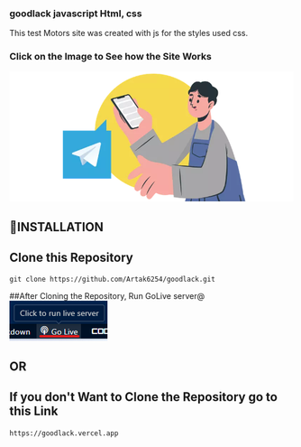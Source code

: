 ### goodlack javascript Html, css
This test Motors site was created with js for the styles used css.<br/>

### Click on the Image to See how the Site Works
[![Watch the video](https://github.com/Artak6254/goodlack/blob/master/images/slider/slide1.png)](https://www.loom.com/share/06acfc69bd334465ae7a247e6103b473?sid=846c4088-ddb3-4d9f-ac25-c5f6cf5a9619)


## 📝INSTALLATION
## Clone this Repository

```
git clone https://github.com/Artak6254/goodlack.git
```
##After Cloning the Repository, Run GoLive server@
![Alt text](https://github.com/Artak6254/goodlack/blob/master/images/vs.png) 

## OR

## If you don't Want to Clone the Repository go to this Link
```
https://goodlack.vercel.app
```

